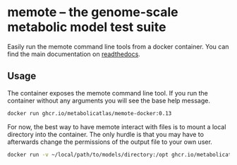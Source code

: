# memote – the genome-scale metabolic model test suite

Easily run the memote command line tools from a docker container. You can find the main documentation on [readthedocs](https://memote.readthedocs.io/).

## Usage

The container exposes the memote command line tool. If you run the container without any arguments you will see the base help message.

```bash
docker run ghcr.io/metabolicatlas/memote-docker:0.13
```

For now, the best way to have memote interact with files is to mount a local directory into the container. The only hurdle is that you may have to afterwards change the permissions of the output file to your own user.

```bash
docker run -v ~/local/path/to/models/directory:/opt ghcr.io/metabolicatlas/memote-docker:0.13 memote run /opt/my-model.xml
```
